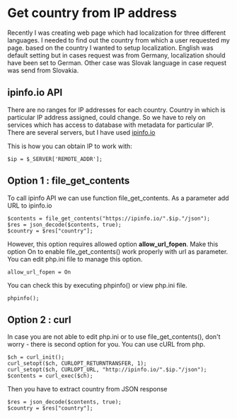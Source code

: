 # Get country from IP address
Recently I was creating web page which had localization for three different languages. I needed to find out the country from which a user requested my page. based on the country I wanted to setup localization. English was default setting but in cases request was from Germany, localization should have been set to German. Other case was Slovak language in case request was send from Slovakia.
  
## ipinfo.io API
There are no ranges for IP addresses for each country. Country in which is particular IP address assigned, could change. So we have to rely on services which has access to database with metadata for particular IP. There are several servers, but I have used [ipinfo.io](ipinfo.io)

This is how you can obtain IP to work with:
```
$ip = $_SERVER['REMOTE_ADDR'];
```
## Option 1 : file_get_contents
To call ipinfo API we can use function file_get_contents. As a parameter add URL to ipinfo.io
```
$contents = file_get_contents("https://ipinfo.io/".$ip."/json");
$res = json_decode($contents, true);
$country = $res["country"];
```
However, this option requires allowed option **allow_url_fopen**. Make this option On to enable file_get_contents() work properly with url as parameter. You can edit php.ini file to manage this option.
```
allow_url_fopen = On
```

You can check this by executing phpinfo() or view php.ini file. 
```
phpinfo();
```

## Option 2 : curl
In case you are not able to edit php.ini or to use file_get_contents(), don't worry - there is second option for you. You can use cURL from php.
```
$ch = curl_init();
curl_setopt($ch, CURLOPT_RETURNTRANSFER, 1);
curl_setopt($ch, CURLOPT_URL, "http://ipinfo.io/".$ip."/json");
$contents = curl_exec($ch);

```
Then you have to extract country from JSON response
```
$res = json_decode($contents, true);
$country = $res["country"];
```


